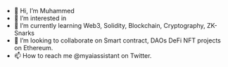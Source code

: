- 👋 Hi, I’m Muhammed
- 👀 I’m interested in 
- 🌱 I’m currently learning Web3, Solidity, Blockchain, Cryptography, ZK-Snarks
- 💞️ I’m looking to collaborate on Smart contract, DAOs DeFi NFT projects on Ethereum. 
- 📫 How to reach me @myaiassistant on Twitter.

<!---
M-Abozaid/M-Abozaid is a ✨ special ✨ repository because its `README.md` (this file) appears on your GitHub profile.
You can click the Preview link to take a look at your changes.
--->

